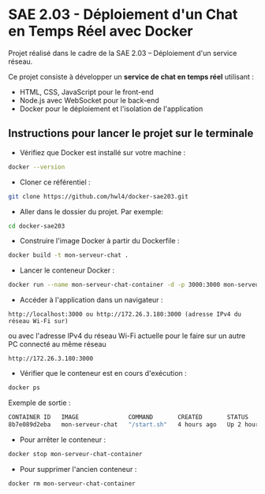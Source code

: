 # SAE 2.03 - Déploiement d'un Chat en Temps Réel avec Docker

Projet réalisé dans le cadre de la SAE 2.03 – Déploiement d'un service réseau.

Ce projet consiste à développer un **service de chat en temps réel** utilisant :
- HTML, CSS, JavaScript pour le front-end
- Node.js avec WebSocket pour le back-end
- Docker pour le déploiement et l'isolation de l'application

## Instructions pour lancer le projet sur le terminale

- Vérifiez que Docker est installé sur votre machine :
```bash
docker --version
```

- Cloner ce référentiel :
```bash
git clone https://github.com/hwl4/docker-sae203.git
```

- Aller dans le dossier du projet. Par exemple:
```bash
cd docker-sae203
```

- Construire l'image Docker à partir du Dockerfile :
```bash
docker build -t mon-serveur-chat .
```

- Lancer le conteneur Docker :
```bash
docker run --name mon-serveur-chat-container -d -p 3000:3000 mon-serveur-chat
```

- Accéder à l'application dans un navigateur :
```
http://localhost:3000 ou http://172.26.3.180:3000 (adresse IPv4 du réseau Wi-Fi sur)
```
ou avec l'adresse IPv4 du réseau Wi-Fi actuelle pour le faire sur un autre PC connecté au même réseau

```
http://172.26.3.180:3000
```

- Vérifier que le conteneur est en cours d'exécution :
```bash
docker ps
```

Exemple de sortie :
```bash
CONTAINER ID   IMAGE              COMMAND       CREATED       STATUS       PORTS                    NAMES
8b7e089d2eba   mon-serveur-chat   "/start.sh"   4 hours ago   Up 2 hours   0.0.0.0:3000->3000/tcp   mon-serveur-chat-container
```

- Pour arrêter le conteneur :
```bash
docker stop mon-serveur-chat-container
```

- Pour supprimer l'ancien conteneur :
```bash
docker rm mon-serveur-chat-container
```
